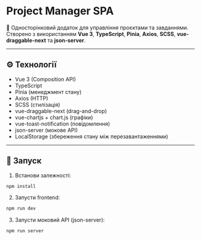# Project Manager SPA

🎯 Односторінковий додаток для управління проєктами та завданнями. Створено з використанням **Vue 3**, **TypeScript**, **Pinia**, **Axios**, **SCSS**, **vue-draggable-next** та **json-server**.

---

## ⚙️ Технології

- Vue 3 (Composition API)
- TypeScript
- Pinia (менеджмент стану)
- Axios (HTTP)
- SCSS (стилізація)
- vue-draggable-next (drag-and-drop)
- vue-chartjs + chart.js (графіки)
- vue-toast-notification (повідомлення)
- json-server (мокове API)
- LocalStorage (збереження стану між перезавантаженнями)

---

## 🚀 Запуск

1. Встанови залежності:

```bash
npm install
```

2. Запусти frontend:

```bash
npm run dev
```

3. Запусти моковий API (json-server):

```bash
npm run server
```